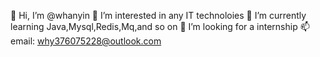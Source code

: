 👋 Hi, I’m @whanyin 👀 I’m interested in any IT technoloies 🌱 I’m currently learning Java,Mysql,Redis,Mq,and so on 💞️ I’m looking for a internship 📫 email: why376075228@outlook.com
